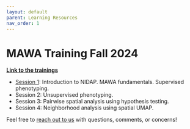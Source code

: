 ```yaml
---
layout: default
parent: Learning Resources
nav_order: 1
---
```


# MAWA Training Fall 2024

**[Link to the trainings](https://github.com/ncats/mawa-training-materials/tree/develop)**

- [Session 1](https://github.com/ncats/mawa-training-materials/blob/develop/session_1/session_1.md): Introduction to NIDAP. MAWA fundamentals. Supervised phenotyping.
- Session 2: Unsupervised phenotyping.
- Session 3: Pairwise spatial analysis using hypothesis testing.
- Session 4: Neighborhood analysis using spatial UMAP.

Feel free to [reach out to us](mailto:andrew.weisman@nih.gov) with questions, comments, or concerns!
